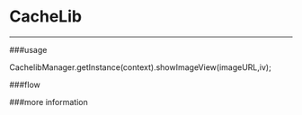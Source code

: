 # CacheLib

---

###usage

CachelibManager.getInstance(context).showImageView(imageURL,iv);

###flow

[](https://github.com/leelit/CacheLib/blob/master/flow.png)

###more information

[](https://github.com/leelit/CacheLib/blob/master/CacheLib%E4%BD%BF%E7%94%A8%E6%96%87%E6%A1%A3.doc)

